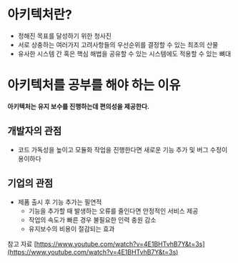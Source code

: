 # 아키텍처란?
- 정해진 목표를 달성하기 위한 청사진
- 서로 상충하는 여러가지 고려사항들의 우선순위를 결정할 수 있는 최초의 산물
- 유사한 시스템 간 혹은 핵심 해법을 공유할 수 있는 시스템에도 적용할 수 있는 뼈대
# 아키텍처를 공부를 해야 하는 이유
**아키텍처는 유지 보수를 진행하는데 편의성을 제공한다.**   
## 개발자의 관점   
- 코드 가독성을 높이고 모듈화 작업을 진행한다면 새로운 기능 추가 및 버그 수정이 용이하다
## 기업의 관점
- 제품 출시 후 기능 추가는 필연적
	- 기능을 추가할 때 발생하는 오류를 줄인다면 안정적인 서비스 제공
	- 작업의 속도가 빠른 경우 불필요한 인력 충원 감소
	- 유지보수의 비용이 절감되는 효과

참고 자료 [https://www.youtube.com/watch?v=4E1BHTvhB7Y&t=3s](https://www.youtube.com/watch?v=4E1BHTvhB7Y&t=3s)